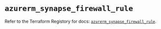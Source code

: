 # `azurerm_synapse_firewall_rule`

Refer to the Terraform Registory for docs: [`azurerm_synapse_firewall_rule`](https://registry.terraform.io/providers/hashicorp/azurerm/3.74.0/docs/resources/synapse_firewall_rule).
